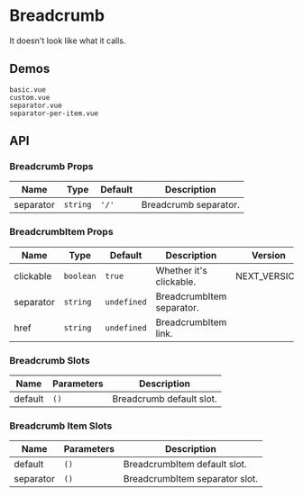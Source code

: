 # Breadcrumb

It doesn't look like what it calls.

## Demos

```demo
basic.vue
custom.vue
separator.vue
separator-per-item.vue
```

## API

### Breadcrumb Props

| Name      | Type     | Default | Description           |
| --------- | -------- | ------- | --------------------- |
| separator | `string` | `'/'`   | Breadcrumb separator. |

### BreadcrumbItem Props

| Name | Type | Default | Description | Version |
| --- | --- | --- | --- | --- |
| clickable | `boolean` | `true` | Whether it's clickable. | NEXT_VERSION |
| separator | `string` | `undefined` | BreadcrumbItem separator. |  |
| href | `string` | `undefined` | BreadcrumbItem link. |  |

### Breadcrumb Slots

| Name    | Parameters | Description              |
| ------- | ---------- | ------------------------ |
| default | `()`       | Breadcrumb default slot. |

### Breadcrumb Item Slots

| Name      | Parameters | Description                    |
| --------- | ---------- | ------------------------------ |
| default   | `()`       | BreadcrumbItem default slot.   |
| separator | `()`       | BreadcrumbItem separator slot. |
